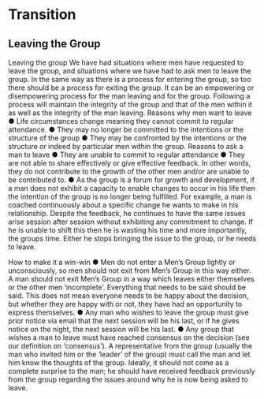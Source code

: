 # Transition


## Leaving the Group

Leaving the group 
We have had situations where men have requested to leave the group, and situations where we have had to ask men to leave the group. In the same way as there is a process for entering the group, so too there should be a process for exiting the group. It can be an empowering or disempowering process for the man leaving and for the group. Following a process will maintain the integrity of the group and that of the men within it as well as the integrity of the man leaving. 
Reasons why men want to leave 
● Life circumstances change meaning they cannot commit to regular attendance. 
● They may no longer be committed to the intentions or the structure of the group 
● They may be confronted by the intentions or the structure or indeed by particular men within the group. 
Reasons to ask a man to leave 
● They are unable to commit to regular attendance 
● They are not able to share effectively or give effective feedback. In other words, they do not contribute to the growth of the other men and/or are unable to be contributed to. 
● As the group is a forum for growth and development, if a man does not exhibit a capacity to enable changes to occur in his life then the intention of the group is no longer being fulfilled. For example, a man is coached continuously about a specific change he wants to make in his relationship. Despite the feedback, he continues to have the same issues arise session after session without exhibiting any commitment to change. If he is unable to shift this then he is wasting his time and more importantly, the groups time. Either he stops bringing the issue to the group, or he needs to leave. 

How to make it a win-win 
● Men do not enter a Men’s Group lightly or unconsciously, so men should not exit from Men’s Group in this way either. A man should not exit Men’s Group in a way which leaves either themselves or the other men ‘incomplete’. Everything that needs to be said should be said. This does not mean everyone needs to be happy about the decision, but whether they are happy with or not, they have had an opportunity to express themselves. 
● Any man who wishes to leave the group must give prior notice via email that the next session will be his last, or if he gives notice on the night, the next session will be his last. 
● Any group that wishes a man to leave must have reached consensus on the decision (see our definition on ‘consensus’). A representative from the group (usually the man who invited him or the ‘leader’ of the group) must call the man and let him know the thoughts of the group. Ideally, it should not come as a complete surprise to the man; he should have received feedback previously from the group regarding the issues around why he is now being asked to leave. 



